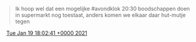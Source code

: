 > Ik hoop wel dat een mogelijke \#avondklok 20:30 boodschappen doen in supermarkt nog toestaat, anders komen we elkaar daar hut\-mutje tegen

<img src="../../media/tweet.ico" width="12" /> [Tue Jan 19 18:02:41 +0000 2021](https://twitter.com/DromerDenker/status/1351590921217957888)